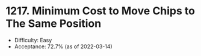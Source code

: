 # 1217. Minimum Cost to Move Chips to The Same Position
- Difficulty: Easy
- Acceptance: 72.7% (as of 2022-03-14)
